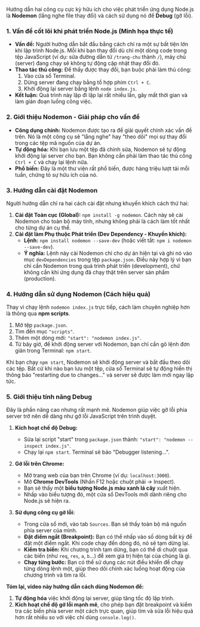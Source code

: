 Hướng dẫn hai công cụ cực kỳ hữu ích cho việc phát triển ứng dụng Node.js là **Nodemon** (lắng nghe file thay đổi) và cách sử dụng nó để **Debug** (gỡ lỗi).

### 1. Vấn đề cốt lõi khi phát triển Node.js (Minh họa thực tế)

*   **Vấn đề:** Người hướng dẫn bắt đầu bằng cách chỉ ra một sự bất tiện lớn khi lập trình Node.js. Mỗi khi bạn thay đổi dù chỉ một dòng code trong tệp JavaScript (ví dụ: sửa đường dẫn từ `/trang-chu` thành `/`), máy chủ (server) đang chạy sẽ không tự động cập nhật thay đổi đó.
*   **Thao tác thủ công:** Để thấy được thay đổi, bạn buộc phải làm thủ công:
    1.  Vào cửa sổ Terminal.
    2.  Dừng server đang chạy bằng tổ hợp phím `Ctrl + C`.
    3.  Khởi động lại server bằng lệnh `node index.js`.
*   **Kết luận:** Quá trình này lặp đi lặp lại rất nhiều lần, gây mất thời gian và làm gián đoạn luồng công việc.

### 2. Giới thiệu Nodemon - Giải pháp cho vấn đề

*   **Công dụng chính:** Nodemon được tạo ra để giải quyết chính xác vấn đề trên. Nó là một công cụ sẽ "lắng nghe" hay "theo dõi" mọi sự thay đổi trong các tệp mã nguồn của dự án.
*   **Tự động hóa:** Khi bạn lưu một tệp đã chỉnh sửa, Nodemon sẽ tự động khởi động lại server cho bạn. Bạn không cần phải làm thao tác thủ công `Ctrl + C` và chạy lại lệnh nữa.
*   **Phổ biến:** Đây là một thư viện rất phổ biến, được hàng triệu lượt tải mỗi tuần, chứng tỏ sự hữu ích của nó.

### 3. Hướng dẫn cài đặt Nodemon

Người hướng dẫn chỉ ra hai cách cài đặt nhưng khuyến khích cách thứ hai:

1.  **Cài đặt Toàn cục (Global):** `npm install -g nodemon`. Cách này sẽ cài Nodemon cho toàn bộ máy tính, nhưng không phải là cách làm tốt nhất cho từng dự án cụ thể.
2.  **Cài đặt làm Phụ thuộc Phát triển (Dev Dependency - Khuyến khích):**
    *   **Lệnh:** `npm install nodemon --save-dev` (hoặc viết tắt: `npm i nodemon --save-dev`).
    *   **Ý nghĩa:** Lệnh này cài Nodemon chỉ cho dự án hiện tại và ghi nó vào mục `devDependencies` trong tệp `package.json`. Điều này hợp lý vì bạn chỉ cần Nodemon trong quá trình phát triển (development), chứ không cần khi ứng dụng đã chạy thật trên server sản phẩm (production).

### 4. Hướng dẫn sử dụng Nodemon (Cách hiệu quả)

Thay vì chạy lệnh `nodemon index.js` trực tiếp, cách làm chuyên nghiệp hơn là thông qua **npm scripts**.

1.  Mở tệp `package.json`.
2.  Tìm đến mục `"scripts"`.
3.  Thêm một dòng mới: `"start": "nodemon index.js"`.
4.  Từ bây giờ, để khởi động server với Nodemon, bạn chỉ cần gõ lệnh đơn giản trong Terminal: `npm start`.

Khi bạn chạy `npm start`, Nodemon sẽ khởi động server và bắt đầu theo dõi các tệp. Bất cứ khi nào bạn lưu một tệp, cửa sổ Terminal sẽ tự động hiển thị thông báo "restarting due to changes..." và server sẽ được làm mới ngay lập tức.

### 5. Giới thiệu tính năng Debug

Đây là phần nâng cao nhưng rất mạnh mẽ. Nodemon giúp việc gỡ lỗi phía server trở nên dễ dàng như gỡ lỗi JavaScript trên trình duyệt.

1.  **Kích hoạt chế độ Debug:**
    *   Sửa lại script "start" trong `package.json` thành: `"start": "nodemon --inspect index.js"`.
    *   Chạy lại `npm start`. Terminal sẽ báo "Debugger listening...".

2.  **Gỡ lỗi trên Chrome:**
    *   Mở trang web của bạn trên Chrome (ví dụ: `localhost:3000`).
    *   Mở **Chrome DevTools** (Nhấn F12 hoặc chuột phải -> Inspect).
    *   Bạn sẽ thấy một **biểu tượng Node.js màu xanh lá cây** xuất hiện.
    *   Nhấp vào biểu tượng đó, một cửa sổ DevTools mới dành riêng cho Node.js sẽ hiện ra.

3.  **Sử dụng công cụ gỡ lỗi:**
    *   Trong cửa sổ mới, vào tab `Sources`. Bạn sẽ thấy toàn bộ mã nguồn phía server của mình.
    *   **Đặt điểm ngắt (Breakpoint):** Bạn có thể nhấp vào số dòng bất kỳ để đặt một điểm ngắt. Khi code chạy đến dòng đó, nó sẽ tạm dừng lại.
    *   **Kiểm tra biến:** Khi chương trình tạm dừng, bạn có thể di chuột qua các biến (như `req`, `res`, `a`, `b`...) để xem giá trị hiện tại của chúng là gì.
    *   **Chạy từng bước:** Bạn có thể sử dụng các nút điều khiển để chạy từng dòng lệnh một, giúp theo dõi chính xác luồng hoạt động của chương trình và tìm ra lỗi.

**Tóm lại, video này hướng dẫn cách dùng Nodemon để:**
1.  **Tự động hóa** việc khởi động lại server, giúp tăng tốc độ lập trình.
2.  **Kích hoạt chế độ gỡ lỗi mạnh mẽ**, cho phép bạn đặt breakpoint và kiểm tra các biến phía server một cách trực quan, giúp tìm và sửa lỗi hiệu quả hơn rất nhiều so với việc chỉ dùng `console.log()`.
